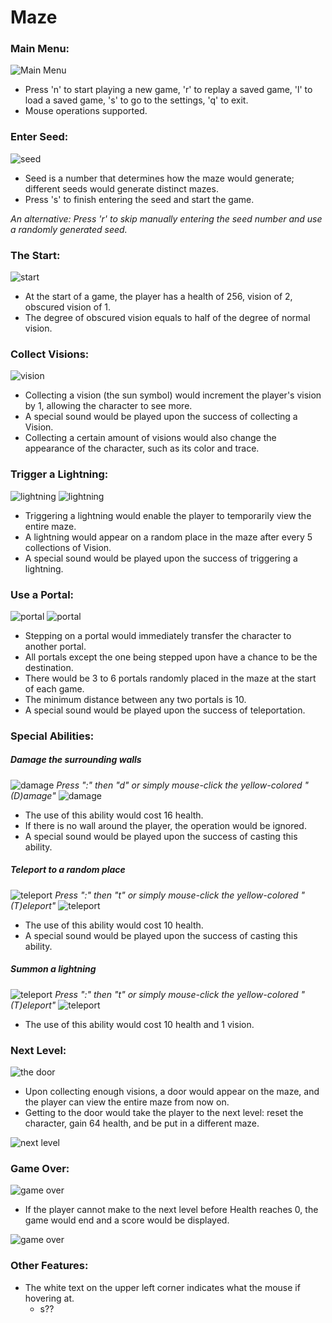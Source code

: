 # Maze

### Main Menu:
![Main Menu](https://github.com/alexxuyaowen/maze/blob/master/Maze/Demo/main.PNG)
- Press 'n' to start playing a new game, 'r' to replay a saved game, 'l' to load a saved game, 's' to go to the settings, 'q' to exit.
- Mouse operations supported.

### Enter Seed:
![seed](https://github.com/alexxuyaowen/maze/blob/master/Maze/Demo/seed.PNG)
- Seed is a number that determines how the maze would generate; different seeds would generate distinct mazes.
- Press 's' to finish entering the seed and start the game.

*An alternative: Press 'r' to skip manually entering the seed number and use a randomly generated seed.*

### The Start:
![start](https://github.com/alexxuyaowen/maze/blob/master/Maze/Demo/start.PNG)
- At the start of a game, the player has a health of 256, vision of 2, obscured vision of 1.
- The degree of obscured vision equals to half of the degree of normal vision.

### Collect Visions:
![vision](https://github.com/alexxuyaowen/maze/blob/master/Maze/Demo/vision.PNG)
- Collecting a vision (the sun symbol) would increment the player's vision by 1, allowing the character to see more.
- A special sound would be played upon the success of collecting a Vision.
- Collecting a certain amount of visions would also change the appearance of the character, such as its color and trace.

### Trigger a Lightning:
![lightning](https://github.com/alexxuyaowen/maze/blob/master/Maze/Demo/l0.PNG)
![lightning](https://github.com/alexxuyaowen/maze/blob/master/Maze/Demo/l1.PNG)
- Triggering a lightning would enable the player to temporarily view the entire maze.
- A lightning would appear on a random place in the maze after every 5 collections of Vision.
- A special sound would be played upon the success of triggering a lightning.

### Use a Portal:
![portal](https://github.com/alexxuyaowen/maze/blob/master/Maze/Demo/portal0.PNG)
![portal](https://github.com/alexxuyaowen/maze/blob/master/Maze/Demo/portal1.PNG)
- Stepping on a portal would immediately transfer the character to another portal.
- All portals except the one being stepped upon have a chance to be the destination.
- There would be 3 to 6 portals randomly placed in the maze at the start of each game.
- The minimum distance between any two portals is 10.
- A special sound would be played upon the success of teleportation.

### Special Abilities:
##### Damage the surrounding walls
![damage](https://github.com/alexxuyaowen/maze/blob/master/Maze/Demo/d0.PNG)
*Press ":" then "d" or simply mouse-click the yellow-colored "(D)amage"*
![damage](https://github.com/alexxuyaowen/maze/blob/master/Maze/Demo/d1.PNG)
- The use of this ability would cost 16 health.
- If there is no wall around the player, the operation would be ignored.
- A special sound would be played upon the success of casting this ability.

##### Teleport to a random place
![teleport](https://github.com/alexxuyaowen/maze/blob/master/Maze/Demo/t0.PNG)
*Press ":" then "t" or simply mouse-click the yellow-colored "(T)eleport"*
![teleport](https://github.com/alexxuyaowen/maze/blob/master/Maze/Demo/t1.PNG)
- The use of this ability would cost 10 health.
- A special sound would be played upon the success of casting this ability.

##### Summon a lightning
![teleport](https://github.com/alexxuyaowen/maze/blob/master/Maze/Demo/t0.PNG)
*Press ":" then "t" or simply mouse-click the yellow-colored "(T)eleport"*
![teleport](https://github.com/alexxuyaowen/maze/blob/master/Maze/Demo/t1.PNG)
- The use of this ability would cost 10 health and 1 vision.

### Next Level:
![the door](https://github.com/alexxuyaowen/maze/blob/master/Maze/Demo/final.PNG)
- Upon collecting enough visions, a door would appear on the maze, and the player can view the entire maze from now on.
- Getting to the door would take the player to the next level: reset the character, gain 64 health, and be put in a different maze.

![next level](https://github.com/alexxuyaowen/maze/blob/master/Maze/Demo/nextLevel.PNG)

### Game Over:
![game over](https://github.com/alexxuyaowen/maze/blob/master/Maze/Demo/fail0.PNG)
- If the player cannot make to the next level before Health reaches 0, the game would end and a score would be displayed.

![game over](https://github.com/alexxuyaowen/maze/blob/master/Maze/Demo/fail1.PNG)

### Other Features:
- The white text on the upper left corner indicates what the mouse if hovering at.
  - s??





